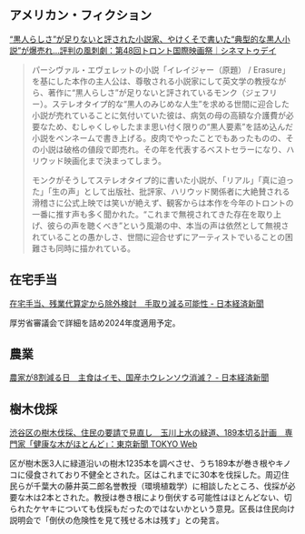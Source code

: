 ## アメリカン・フィクション

[“黒人らしさ”が足りないと評された小説家、やけくそで書いた“典型的な黒人小説”が爆売れ…評判の風刺劇：第48回トロント国際映画祭｜シネマトゥデイ](https://www.cinematoday.jp/news/N0139061)

> パーシヴァル・エヴェレットの小説「イレイジャー（原題） / Erasure」を基にした本作の主人公は、尊敬される小説家にして英文学の教授ながら、著作に“黒人らしさ”が足りないと評されているモンク（ジェフリー）。ステレオタイプ的な“黒人のみじめな人生”を求める世間に迎合した小説が売れていることに気付いていた彼は、病気の母の高額な介護費が必要なため、むしゃくしゃしたまま思い付く限りの“黒人要素”を詰め込んだ小説をペンネームで書き上げる。皮肉でやったことでもあったものの、その小説は破格の値段で即売れ。その年を代表するベストセラーになり、ハリウッド映画化まで決まってしまう。
>
> モンクがそうしてステレオタイプ的に書いた小説が、「リアル」「真に迫った」「生の声」として出版社、批評家、ハリウッド関係者に大絶賛される滑稽さに公式上映では笑いが絶えず、観客からは本作を今年のトロントの一番に推す声も多く聞かれた。“これまで無視されてきた存在を取り上げ、彼らの声を聴くべき”という風潮の中、本当の声は依然として無視されていることの愚かしさ、世間に迎合せずにアーティストでいることの困難さも同時に描かれている。

## 在宅手当

[在宅手当、残業代算定から除外検討　手取り減る可能性 - 日本経済新聞](https://www.nikkei.com/article/DGXZQOUA188ZB0Y3A810C2000000/)

厚労省審議会で詳細を詰め2024年度適用予定。

## 農業

[農家が8割減る日　主食はイモ、国産ホウレンソウ消滅？ - 日本経済新聞](https://www.nikkei.com/article/DGXZQOUB285E40Y3A820C2000000/)

## 樹木伐採

[渋谷区の樹木伐採、住民の要請で見直し　玉川上水の緑道、189本切る計画　専門家「健康な木がほとんど」：東京新聞 TOKYO Web](https://www.tokyo-np.co.jp/article/277823)

区が樹木医3人に緑道沿いの樹木1235本を調べさせ、うち189本が巻き根やキノコに侵食されており不健全とされた。区はこれまでに30本を伐採した。周辺住民らが千葉大の藤井英二郎名誉教授（環境植栽学）に相談したところ、伐採が必要な木は2本とされた。教授は巻き根により倒伏する可能性はほとんどない、切られたケヤキについても伐採もだったのではないかという意見。区長は住民向け説明会で「倒伏の危険性を見て残せる木は残す」との発言。
